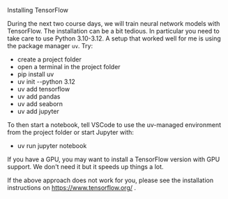 
Installing TensorFlow

During the next two course days, we will train neural network models with TensorFlow. The installation can be a bit tedious. In particular you need to take care to use Python 3.10-3.12. A setup that worked well for me is using the package manager `uv`. Try:

- create a project folder
- open a terminal in the project folder
- pip install uv
- uv init --python 3.12
- uv add tensorflow
- uv add pandas
- uv add seaborn
- uv add jupyter

To then start a notebook, tell VSCode to use the uv-managed environment from the project folder or start Jupyter with:

- uv run jupyter notebook


If you have a GPU, you may want to install a TensorFlow version with GPU support. We don't need it but it speeds up things a lot.

If the above approach does not work for you, please see the installation instructions on https://www.tensorflow.org/ .